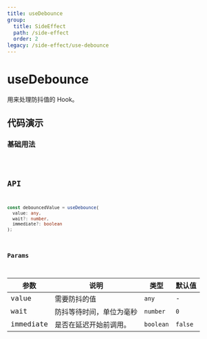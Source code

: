 ```yaml
---
title: useDebounce
group:
  title: SideEffect
  path: /side-effect
  order: 2
legacy: /side-effect/use-debounce
---
```


# useDebounce

用来处理防抖值的 Hook。

## 代码演示

### 基础用法

<code src="./demos/Demo1.tsx" />

## API

```typescript
const debouncedValue = useDebounce(
  value: any,
  wait?: number,
  immediate?: boolean
);
```

### Params

| 参数      | 说明                     | 类型      | 默认值  |
| --------- | ------------------------ | --------- | ------- |
| value     | 需要防抖的值             | `any`     | -       |
| wait      | 防抖等待时间，单位为毫秒 | `number`  | `0`     |
| immediate | 是否在延迟开始前调用。   | `boolean` | `false` |

